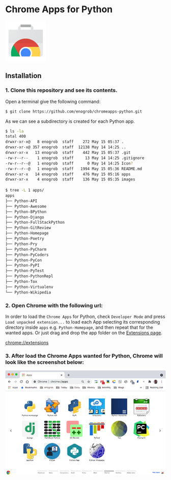 # Chrome Apps for Python

![Chrome Apps logo](images/chrome_apps.png)

## Installation

### 1. Clone this repository and see its contents.
Open a terminal give the following command:

```bash
$ git clone https://github.com/enogrob/chromeapps-python.git
```

As we can see a subdirectory is created for each Python app.

```bash
$ ls -la
total 400
drwxr-xr-x@   8 enogrob  staff    272 May 15 05:37 .
drwxr-xr-x@ 357 enogrob  staff  12138 May 14 14:25 ..
drwxr-xr-x   13 enogrob  staff    442 May 15 05:37 .git
-rw-r--r--    1 enogrob  staff     13 May 14 14:25 .gitignore
-rw-r--r--@   1 enogrob  staff      0 May 14 14:25 Icon?
-rw-r--r--@   1 enogrob  staff   1994 May 15 05:36 README.md
drwxr-xr-x   14 enogrob  staff    476 May 15 05:16 apps
drwxr-xr-x    4 enogrob  staff    136 May 15 05:35 images

$ tree -L 1 apps/
apps
├── Python-API
├── Python-Awesome
├── Python-BPython
├── Python-Django
├── Python-FullStackPython
├── Python-GitReview
├── Python-Homepage
├── Python-Poetry
├── Python-Pry
├── Python-PyCharm
├── Python-PyCoders
├── Python-PyCon
├── Python-PyPI
├── Python-PyTest
├── Python-PythonRepl
├── Python-Tox
├── Python-Virtualenv
└── Python-Wikipedia
```

### 2. Open Chrome with the following url:
In order to load the `Chrome Apps` for Python, check `Developer Mode` and press `Load unpacked extension...` to load each App selecting its corresponding directory inside `apps` e.g. `Python-Homepage`, and then repeat that for the wanted apps. Or just drag and drop the app folder on the [Extensions page](chrome://extensions).

[chrome://extensions](chrome://extensions)

### 3. After load the Chrome Apps wanted for Python, Chrome will look like the screenshot below:

![Chrome screenshot](images/chrome_screenshot1.png)
